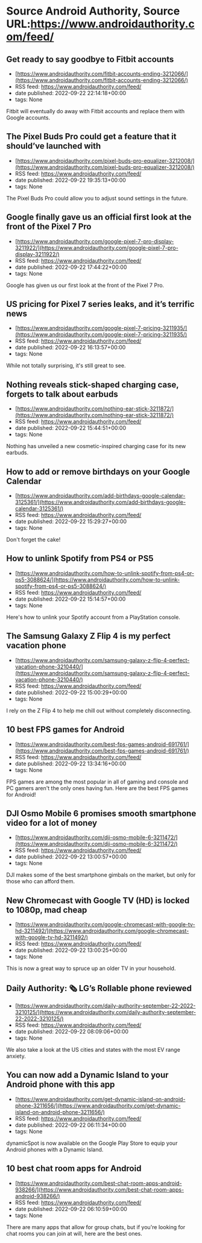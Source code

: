 # Source Android Authority, Source URL:https://www.androidauthority.com/feed/

## Get ready to say goodbye to Fitbit accounts
 - [https://www.androidauthority.com/fitbit-accounts-ending-3212066/](https://www.androidauthority.com/fitbit-accounts-ending-3212066/)
 - RSS feed: https://www.androidauthority.com/feed/
 - date published: 2022-09-22 22:14:18+00:00
 - tags: None

Fitbit will eventually do away with Fitbit accounts and replace them with Google accounts.

## The Pixel Buds Pro could get a feature that it should’ve launched with
 - [https://www.androidauthority.com/pixel-buds-pro-equalizer-3212008/](https://www.androidauthority.com/pixel-buds-pro-equalizer-3212008/)
 - RSS feed: https://www.androidauthority.com/feed/
 - date published: 2022-09-22 19:35:13+00:00
 - tags: None

The Pixel Buds Pro could allow you to adjust sound settings in the future.

## Google finally gave us an official first look at the front of the Pixel 7 Pro
 - [https://www.androidauthority.com/google-pixel-7-pro-display-3211922/](https://www.androidauthority.com/google-pixel-7-pro-display-3211922/)
 - RSS feed: https://www.androidauthority.com/feed/
 - date published: 2022-09-22 17:44:22+00:00
 - tags: None

Google has given us our first look at the front of the Pixel 7 Pro.

## US pricing for Pixel 7 series leaks, and it’s terrific news
 - [https://www.androidauthority.com/google-pixel-7-pricing-3211935/](https://www.androidauthority.com/google-pixel-7-pricing-3211935/)
 - RSS feed: https://www.androidauthority.com/feed/
 - date published: 2022-09-22 16:13:57+00:00
 - tags: None

While not totally surprising, it's still great to see.

## Nothing reveals stick-shaped charging case, forgets to talk about earbuds
 - [https://www.androidauthority.com/nothing-ear-stick-3211872/](https://www.androidauthority.com/nothing-ear-stick-3211872/)
 - RSS feed: https://www.androidauthority.com/feed/
 - date published: 2022-09-22 15:44:51+00:00
 - tags: None

Nothing has unveiled a new cosmetic-inspired charging case for its new earbuds.

## How to add or remove birthdays on your Google Calendar
 - [https://www.androidauthority.com/add-birthdays-google-calendar-3125361/](https://www.androidauthority.com/add-birthdays-google-calendar-3125361/)
 - RSS feed: https://www.androidauthority.com/feed/
 - date published: 2022-09-22 15:29:27+00:00
 - tags: None

Don't forget the cake!

## How to unlink Spotify from PS4 or PS5
 - [https://www.androidauthority.com/how-to-unlink-spotify-from-ps4-or-ps5-3088624/](https://www.androidauthority.com/how-to-unlink-spotify-from-ps4-or-ps5-3088624/)
 - RSS feed: https://www.androidauthority.com/feed/
 - date published: 2022-09-22 15:14:57+00:00
 - tags: None

Here's how to unlink your Spotify account from a PlayStation console.

## The Samsung Galaxy Z Flip 4 is my perfect vacation phone
 - [https://www.androidauthority.com/samsung-galaxy-z-flip-4-perfect-vacation-phone-3210440/](https://www.androidauthority.com/samsung-galaxy-z-flip-4-perfect-vacation-phone-3210440/)
 - RSS feed: https://www.androidauthority.com/feed/
 - date published: 2022-09-22 15:00:29+00:00
 - tags: None

I rely on the Z Flip 4 to help me chill out without completely disconnecting.

## 10 best FPS games for Android
 - [https://www.androidauthority.com/best-fps-games-android-691761/](https://www.androidauthority.com/best-fps-games-android-691761/)
 - RSS feed: https://www.androidauthority.com/feed/
 - date published: 2022-09-22 13:34:16+00:00
 - tags: None

FPS games are among the most popular in all of gaming and console and PC gamers aren't the only ones having fun. Here are the best FPS games for Android!

## DJI Osmo Mobile 6 promises smooth smartphone video for a lot of money
 - [https://www.androidauthority.com/dji-osmo-mobile-6-3211472/](https://www.androidauthority.com/dji-osmo-mobile-6-3211472/)
 - RSS feed: https://www.androidauthority.com/feed/
 - date published: 2022-09-22 13:00:57+00:00
 - tags: None

DJI makes some of the best smartphone gimbals on the market, but only for those who can afford them.

## New Chromecast with Google TV (HD) is locked to 1080p, mad cheap
 - [https://www.androidauthority.com/google-chromecast-with-google-tv-hd-3211492/](https://www.androidauthority.com/google-chromecast-with-google-tv-hd-3211492/)
 - RSS feed: https://www.androidauthority.com/feed/
 - date published: 2022-09-22 13:00:25+00:00
 - tags: None

This is now a great way to spruce up an older TV in your household.

## Daily Authority: 🗞️ LG’s Rollable phone reviewed
 - [https://www.androidauthority.com/daily-authority-september-22-2022-3210125/](https://www.androidauthority.com/daily-authority-september-22-2022-3210125/)
 - RSS feed: https://www.androidauthority.com/feed/
 - date published: 2022-09-22 08:09:06+00:00
 - tags: None

We also take a look at the US cities and states with the most EV range anxiety.

## You can now add a Dynamic Island to your Android phone with this app
 - [https://www.androidauthority.com/get-dynamic-island-on-android-phone-3211656/](https://www.androidauthority.com/get-dynamic-island-on-android-phone-3211656/)
 - RSS feed: https://www.androidauthority.com/feed/
 - date published: 2022-09-22 06:11:34+00:00
 - tags: None

dynamicSpot is now available on the Google Play Store to equip your Android phones with a Dynamic Island.

## 10 best chat room apps for Android
 - [https://www.androidauthority.com/best-chat-room-apps-android-938266/](https://www.androidauthority.com/best-chat-room-apps-android-938266/)
 - RSS feed: https://www.androidauthority.com/feed/
 - date published: 2022-09-22 06:10:59+00:00
 - tags: None

There are many apps that allow for group chats, but if you're looking for chat rooms you can join at will, here are the best ones.
